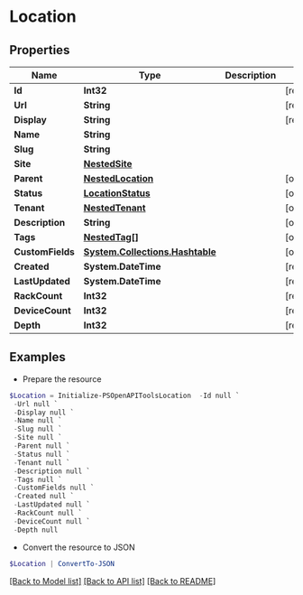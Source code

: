 # Location
## Properties

Name | Type | Description | Notes
------------ | ------------- | ------------- | -------------
**Id** | **Int32** |  | [readonly] 
**Url** | **String** |  | [readonly] 
**Display** | **String** |  | [readonly] 
**Name** | **String** |  | 
**Slug** | **String** |  | 
**Site** | [**NestedSite**](NestedSite.md) |  | 
**Parent** | [**NestedLocation**](NestedLocation.md) |  | [optional] 
**Status** | [**LocationStatus**](LocationStatus.md) |  | [optional] 
**Tenant** | [**NestedTenant**](NestedTenant.md) |  | [optional] 
**Description** | **String** |  | [optional] 
**Tags** | [**NestedTag[]**](NestedTag.md) |  | [optional] 
**CustomFields** | [**System.Collections.Hashtable**](AnyType.md) |  | [optional] 
**Created** | **System.DateTime** |  | [readonly] 
**LastUpdated** | **System.DateTime** |  | [readonly] 
**RackCount** | **Int32** |  | [readonly] 
**DeviceCount** | **Int32** |  | [readonly] 
**Depth** | **Int32** |  | [readonly] 

## Examples

- Prepare the resource
```powershell
$Location = Initialize-PSOpenAPIToolsLocation  -Id null `
 -Url null `
 -Display null `
 -Name null `
 -Slug null `
 -Site null `
 -Parent null `
 -Status null `
 -Tenant null `
 -Description null `
 -Tags null `
 -CustomFields null `
 -Created null `
 -LastUpdated null `
 -RackCount null `
 -DeviceCount null `
 -Depth null
```

- Convert the resource to JSON
```powershell
$Location | ConvertTo-JSON
```

[[Back to Model list]](../README.md#documentation-for-models) [[Back to API list]](../README.md#documentation-for-api-endpoints) [[Back to README]](../README.md)

